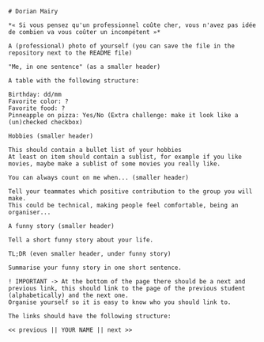     # Dorian Mairy

    *« Si vous pensez qu'un professionnel coûte cher, vous n'avez pas idée de combien va vous coûter un incompétent »*

    A (professional) photo of yourself (you can save the file in the repository next to the README file)

    "Me, in one sentence" (as a smaller header)

    A table with the following structure:

    Birthday: dd/mm
    Favorite color: ?
    Favorite food: ?
    Pinneapple on pizza: Yes/No (Extra challenge: make it look like a (un)checked checkbox)

    Hobbies (smaller header)

    This should contain a bullet list of your hobbies
    At least on item should contain a sublist, for example if you like movies, maybe make a sublist of some movies you really like.

    You can always count on me when... (smaller header)

    Tell your teammates which positive contribution to the group you will make.
    This could be technical, making people feel comfortable, being an organiser...

    A funny story (smaller header)

    Tell a short funny story about your life.

    TL;DR (even smaller header, under funny story)

    Summarise your funny story in one short sentence.

    ! IMPORTANT -> At the bottom of the page there should be a next and previous link, this should link to the page of the previous student (alphabetically) and the next one.
    Organise yourself so it is easy to know who you should link to.

    The links should have the following structure:

    << previous || YOUR NAME || next >>
